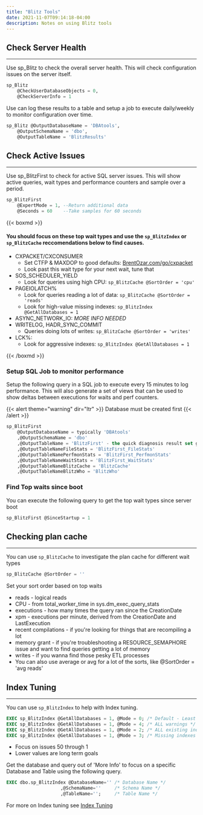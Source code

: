 ```yaml
---
title: "Blitz Tools"
date: 2021-11-07T09:14:18-04:00
description: Notes on using Blitz tools
---
```


## Check Server Health
----
Use sp_Blitz to check the overall server health. This will check configuration issues on the server itself.

```sql
sp_Blitz
	@CheckUserDatabaseObjects = 0,
	@CheckServerInfo = 1
```

Use can log these results to a table and setup a job to execute daily/weekly to monitor configuration over time.

```sql
sp_Blitz @OutputDatabaseName = 'DBAtools',
	@OutputSchemaName = 'dbo',
	@OutputTableName = 'BlitzResults'
```

## Check Active Issues
----

Use sp_BlitzFirst to check for active SQL server issues. This will show active queries, wait types and performance counters and sample over a period. 

```sql
sp_BlitzFirst
	@ExpertMode = 1, --Return additional data
	@Seconds = 60    --Take samples for 60 seconds
```

{{< boxmd >}}
#### You should focus on these top wait types and use the `sp_BlitzIndex` or `sp_BlitzCache` reccomendations below to find causes.

* CXPACKET/CXCONSUMER
    * Set CTFP & MAXDOP to good defaults: [BrentOzar.com/go/cxpacket](http://brentozar.com/go/cxpacket)
    * Look past this wait type for your next wait, tune that
* SOS_SCHEDULER_YIELD
    * Look for queries using high CPU: `sp_BlitzCache @SortOrder = 'cpu'`
* PAGEIOLATCH%
    * Look for queries reading a lot of data: `sp_BlitzCache @SortOrder = 'reads'`
    * Look for high-value missing indexes: `sp_BlitzIndex @GetAllDatabases = 1`
* ASYNC_NETWORK_IO: *MORE INFO NEEDED*
* WRITELOG, HADR_SYNC_COMMIT
  * Queries doing lots of writes: `sp_BlitzCache @SortOrder = 'writes'`
* LCK%:
  * Look for aggressive indexes: `sp_BlitzIndex @GetAllDatabases = 1`

{{< /boxmd >}}

### Setup SQL Job to monitor performance

Setup the following query in a SQL job to execute every 15 minutes to log performance. This will also generate a set of views that can be used to show deltas between executions for waits and perf counters.

{{< alert theme="warning" dir="ltr" >}}
Database must be created first
{{< /alert >}}

```sql
sp_BlitzFirst
    @OutputDatabaseName = typically 'DBAtools'
    ,@OutputSchemaName = 'dbo'
    ,@OutputTableName = 'BlitzFirst' - the quick diagnosis result set goes here
    ,@OutputTableNameFileStats = 'BlitzFirst_FileStats'
    ,@OutputTableNamePerfmonStats = 'BlitzFirst_PerfmonStats'
    ,@OutputTableNameWaitStats = 'BlitzFirst_WaitStats'
    ,@OutputTableNameBlitzCache = 'BlitzCache'
    ,@OutputTableNameBlitzWho = 'BlitzWho'
```

### Find Top waits since boot

You can execute the following query to get the top wait types since server boot

```sql
sp_BlitzFirst @SinceStartup = 1
```
## Checking plan cache
----

You can use `sp_BlitzCache` to investigate the plan cache for different wait types

```sql
sp_BlitzCache @SortOrder = ''
```
Set your sort order based on top waits

- reads - logical reads
- CPU - from total_worker_time in sys.dm_exec_query_stats
- executions - how many times the query ran since the CreationDate
- xpm - executions per minute, derived from the CreationDate and LastExecution
- recent compilations - if you're looking for things that are recompiling a lot
- memory grant - if you're troubleshooting a RESOURCE_SEMAPHORE issue and want to find queries getting a lot of memory
- writes - if you wanna find those pesky ETL processes
- You can also use average or avg for a lot of the sorts, like @SortOrder = 'avg reads'

## Index Tuning
----

You can use `sp_BlitzIndex` to help with Index tuning.

```sql
EXEC sp_BlitzIndex @GetAllDatabases = 1, @Mode = 0; /* Default - Least warnings */
EXEC sp_BlitzIndex @GetAllDatabases = 1, @Mode = 4; /* ALL warnings */
EXEC sp_BlitzIndex @GetAllDatabases = 1, @Mode = 2; /* ALL existing indexes */
EXEC sp_BlitzIndex @GetAllDatabases = 1, @Mode = 3; /* Missing indexes */
```

- Focus on issues 50 through 1
- Lower values are long term goals

Get the database and query out of 'More Info' to focus on a specific Database and Table using the following query.

```sql
EXEC dbo.sp_BlitzIndex @DatabaseName='' /* Database Name */
                    ,@SchemaName=''     /* Schema Name */
                    ,@TableName='';     /* Table Name */
```

For more on Index tuning see [Index Tuning](index-tuning.md)